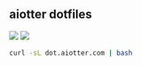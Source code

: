 aiotter dotfiles
-----
![](https://github.com/aiotter/dotfiles/workflows/macOS/badge.svg)
![](https://github.com/aiotter/dotfiles/workflows/Arch%20Linux/badge.svg)

```bash
curl -sL dot.aiotter.com | bash
```
